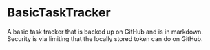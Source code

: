 # BasicTaskTracker
A basic task tracker that is backed up on GitHub and is in markdown.
Security is via limiting that the locally stored token can do on GitHub.
